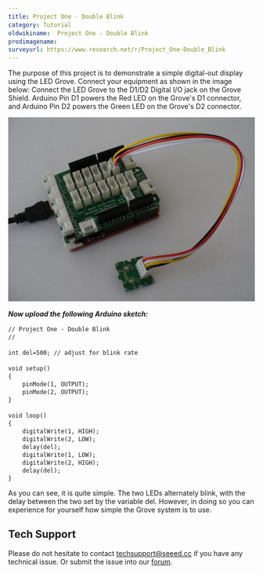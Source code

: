 ```yaml
---
title: Project One - Double Blink
category: Tutorial
oldwikiname:  Project One - Double Blink
prodimagename:  
surveyurl: https://www.research.net/r/Project_One-Double_Blink
---
```

The purpose of this project is to demonstrate a simple digital-out display using the LED Grove. Connect your equipment as shown in the image below:
Connect the LED Grove to the D1/D2 Digital I/O jack on the Grove Shield.
Arduino Pin D1 powers the Red LED on the Grove's D1 connector, and Arduino Pin D2 powers the Green LED on the Grove's D2 connector.

![](https://github.com/SeeedDocument/Project_One-Double_Blink/raw/master/img/Conn-one.jpg)

_**Now upload the following Arduino sketch:**_

```
// Project One - Double Blink
//

int del=500; // adjust for blink rate

void setup()
{
    pinMode(1, OUTPUT);
    pinMode(2, OUTPUT);
}

void loop()
{
    digitalWrite(1, HIGH);
    digitalWrite(2, LOW);
    delay(del);
    digitalWrite(1, LOW);
    digitalWrite(2, HIGH);
    delay(del);
}
```
As you can see, it is quite simple. The two LEDs alternately blink, with the delay between the two set by the variable del. However, in doing so you can experience for yourself how simple the Grove system is to use.

## Tech Support
Please do not hesitate to contact [techsupport@seeed.cc](techsupport@seeed.cc) if you have any technical issue. Or submit the issue into our [forum](http://forum.seeedstudio.com/). 